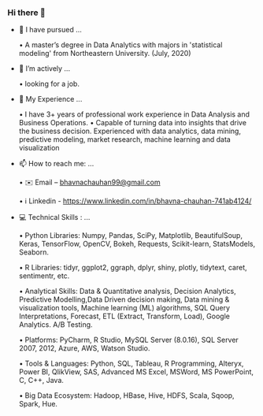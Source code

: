### Hi there 👋

- 🔭 I have pursued ...

    • A master’s degree in Data Analytics with majors in 'statistical modeling' from Northeastern University. (July, 2020) 
    
- 🌱 I’m actively ...

    •	looking for a job.
    
- 👯 My Experience ...

    •	I have 3+ years of professional work experience in Data Analysis and Business Operations.
    •	Capable of turning data into insights that drive the business decision. Experienced with data analytics, data mining, predictive modeling, market research,             machine learning and data visualization

- 📫 How to reach me: ...

    •	✉️ Email – bhavnachauhan99@gmail.com
   
    •	ℹ️ Linkedin - https://www.linkedin.com/in/bhavna-chauhan-741ab4124/

- 💻 Technical Skills :  ...

   •	Python Libraries:        Numpy, Pandas, SciPy, Matplotlib, BeautifulSoup, Keras, TensorFlow, OpenCV,    Bokeh, Requests, Scikit-learn, StatsModels, Seaborn.
   
   •	R Libraries:             tidyr, ggplot2, ggraph, dplyr, shiny, plotly, tidytext, caret, sentimentr, etc.
   
   •	Analytical Skills:       Data & Quantitative analysis, Decision Analytics, Predictive Modelling,Data Driven decision making, Data mining & visualization tools,                                              Machine learning (ML) algorithms, SQL Query Interpretations, Forecast, ETL (Extract, Transform, Load), Google Analytics. A/B Testing. 
   
   •	Platforms:               PyCharm, R Studio, MySQL Server (8.0.16), SQL Server 2007, 2012, Azure, AWS, Watson Studio.
   
   •	Tools & Languages:       Python, SQL, Tableau, R Programming, Alteryx, Power BI, QlikView, SAS, Advanced MS Excel, MSWord, MS PowerPoint, C, C++, Java.
   
   •	Big Data Ecosystem:      Hadoop, HBase, Hive, HDFS, Scala, Sqoop, Spark, Hue.

